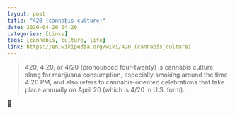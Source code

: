 ```yaml
---
layout: post
title: "420 (cannabis culture)"
date: 2020-04-20 04:20
categories: [Links]
tags: [cannabis, culture, life]
link: https://en.wikipedia.org/wiki/420_(cannabis_culture)
---
```


>420, 4:20, or 4/20 (pronounced four-twenty) is cannabis culture slang for marijuana consumption, especially smoking around the time 4:20 PM, and also refers to cannabis-oriented celebrations that take place annually on April 20 (which is 4/20 in U.S. form).

🍃
